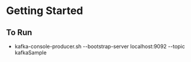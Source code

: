 # Getting Started

## To Run


* kafka-console-producer.sh --bootstrap-server localhost:9092 --topic kafkaSample